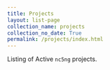 ```yaml
---
title: Projects
layout: list-page
collection_name: projects
collection_no_date: True
permalink: /projects/index.html
---
```



Listing of Active `nc5ng` projects.



